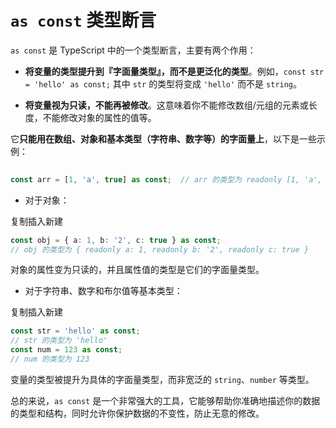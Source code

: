 # `as const` 类型断言

`as const` 是 TypeScript 中的一个类型断言，主要有两个作用：

- **将变量的类型提升到『字面量类型』，而不是更泛化的类型**。例如，`const str = 'hello' as const;` 其中 `str` 的类型将变成 `'hello'` 而不是 `string`。

- **将变量视为只读，不能再被修改**。这意味着你不能修改数组/元组的元素或长度，不能修改对象的属性的值等。

它**只能用在数组、对象和基本类型（字符串、数字等）的字面量上**，以下是一些示例：

```typescript
 
const arr = [1, 'a', true] as const;  // arr 的类型为 readonly [1, 'a', true]
```



- 对于对象：

复制插入新建

```typescript
const obj = { a: 1, b: '2', c: true } as const;
// obj 的类型为 { readonly a: 1, readonly b: '2', readonly c: true }
```

对象的属性变为只读的，并且属性值的类型是它们的字面量类型。

- 对于字符串、数字和布尔值等基本类型：

复制插入新建

```typescript
const str = 'hello' as const;
// str 的类型为 'hello'
const num = 123 as const;
// num 的类型为 123
```

变量的类型被提升为具体的字面量类型，而非宽泛的 `string`、`number` 等类型。

总的来说，`as const` 是一个非常强大的工具，它能够帮助你准确地描述你的数据的类型和结构，同时允许你保护数据的不变性，防止无意的修改。
